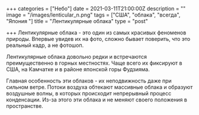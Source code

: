 +++
categories = ["Небо"]
date = 2021-03-11T21:00:00Z
description = ""
image = "/images/lenticular_n.png"
tags = ["США", "облака", "всегда", "Япония "]
title = "Лентикулярные облака"
type = "post"

+++
Лентикулярные облака - это один из самых красивых феноменов природы. Впервые увидев их на фото, сложно бывает поверить, что это реальный кадр, а не фотошоп.  
  
Лентикулярные облака довольно редки и встречаются преимущественно в горных местностях. Чаще всего их фиксируют в США, на Камчатке и в районе японской горы Фудзияма.  
  
Главная особенность эти облаков - их неподвижность даже при сильном ветре. Потоки воздуха обтекают массивные облака и образуют воздушные волны, в которых происходит непрерывный процесс конденсации. Из-за этого эти облака и не меняют своего положения в пространстве.